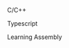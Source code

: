 <p>C/C++</p>
<p> Typescript</p>
<p>Learning Assembly</p>

<!--START_SECTION:waka-->
<!--END_SECTION:waka-->
